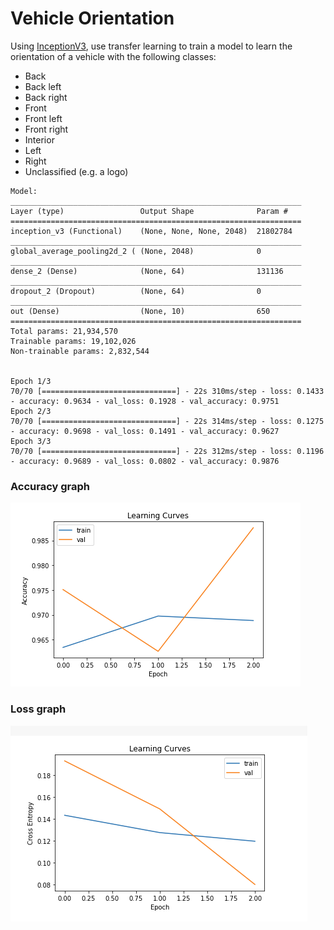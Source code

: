 # Vehicle Orientation

Using [InceptionV3](https://www.tensorflow.org/api_docs/python/tf/keras/applications/InceptionV3), use transfer learning to train a model to learn
the orientation of a vehicle with the following classes:
 * Back
 * Back left
 * Back right
 * Front
 * Front left
 * Front right
 * Interior
 * Left
 * Right
 * Unclassified (e.g. a logo)
 
 ```
Model: 
_________________________________________________________________
Layer (type)                 Output Shape              Param #   
=================================================================
inception_v3 (Functional)    (None, None, None, 2048)  21802784  
_________________________________________________________________
global_average_pooling2d_2 ( (None, 2048)              0         
_________________________________________________________________
dense_2 (Dense)              (None, 64)                131136    
_________________________________________________________________
dropout_2 (Dropout)          (None, 64)                0         
_________________________________________________________________
out (Dense)                  (None, 10)                650       
=================================================================
Total params: 21,934,570
Trainable params: 19,102,026
Non-trainable params: 2,832,544
 
 
Epoch 1/3
70/70 [==============================] - 22s 310ms/step - loss: 0.1433 - accuracy: 0.9634 - val_loss: 0.1928 - val_accuracy: 0.9751
Epoch 2/3
70/70 [==============================] - 22s 314ms/step - loss: 0.1275 - accuracy: 0.9698 - val_loss: 0.1491 - val_accuracy: 0.9627
Epoch 3/3
70/70 [==============================] - 22s 312ms/step - loss: 0.1196 - accuracy: 0.9689 - val_loss: 0.0802 - val_accuracy: 0.9876
```

### Accuracy graph

![Accuracy](https://github.com/danrosher/colab/blob/main/accuracy.png)


### Loss graph


![Loss](https://github.com/danrosher/colab/blob/main/loss.png)


 
 
